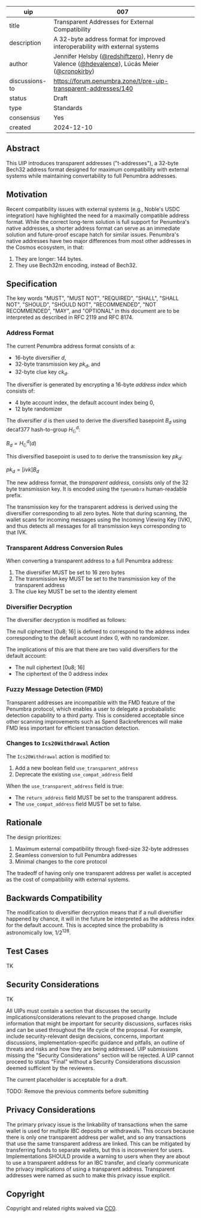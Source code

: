| uip | 007 |
| - | - |
| title | Transparent Addresses for External Compatibility |
| description | A 32-byte address format for improved interoperability with external systems |
| author | Jennifer Helsby ([@redshiftzero](https://github.com/redshiftzero)), Henry de Valence ([@hdevalence](https://github.com/hdevalence)), Lúcás Meier ([@cronokirby](https://github.com/cronokirby)) |
| discussions-to | https://forum.penumbra.zone/t/pre-uip-transparent-addresses/140 |
| status | Draft |
| type | Standards |
| consensus | Yes |
| created | 2024-12-10 |

## Abstract

This UIP introduces transparent addresses ("t-addresses"), a 32-byte Bech32 address format designed for maximum compatibility with external systems while maintaining convertability to full Penumbra addresses.

## Motivation

Recent compatibility issues with external systems (e.g., Noble's USDC integration) have highlighted the need for a maximally compatible address format. While the correct long-term solution is full support for Penumbra's native addresses, a shorter address format can serve as an immediate solution and future-proof escape hatch for similar issues. Penumbra's native addresses have two major differences from most other addresses in the Cosmos ecosystem, in that:

1. They are longer: 144 bytes.
2. They use Bech32m encoding, instead of Bech32.

## Specification

The key words "MUST", "MUST NOT", "REQUIRED", "SHALL", "SHALL NOT", "SHOULD", "SHOULD NOT", "RECOMMENDED", "NOT RECOMMENDED", "MAY", and "OPTIONAL" in this document are to be interpreted as described in RFC 2119 and RFC 8174.

### Address Format

The current Penumbra address format consists of a:
* 16-byte diversifier $d$,
* 32-byte transmission key $pk_d$, and
* 32-byte clue key $ck_d$.

The diversifier is generated by encrypting a 16-byte _address index_ which
consists of:
* 4 byte account index, the default account index being 0,
* 12 byte randomizer

The diversifier $d$ is then used to derive the diversified basepoint $B_d$ using
decaf377 hash-to-group $H_{\mathbb{G}}^{d}$:

$B_d = H_{\mathbb{G}}^{d}​(d)$

This diversified basepoint is used to to derive the transmission key $pk_d$:

$pk_d = [ivk] B_d$

The new address format, the *transparent address*, consists only of the 32 byte transmission key. It is encoded using the `tpenumbra` human-readable prefix.

The transmission key for the transparent address is derived using the diversifier
corresponding to all zero bytes. Note that during scanning, the wallet scans
for incoming messages using the Incoming Viewing Key (IVK), and thus detects
all messages for all transmission keys corresponding to that IVK.

### Transparent Address Conversion Rules

When converting a transparent address to a full Penumbra address:
1. The diversifier MUST be set to 16 zero bytes
2. The transmission key MUST be set to the transmission key of the transparent address
3. The clue key MUST be set to the identity element

### Diversifier Decryption

The diversifier decryption is modified as follows:

The null ciphertext [0u8; 16] is defined to correspond to the address index
corresponding to the default account index 0, with no randomizer.

The implications of this are that there are two valid diversifiers for the
default account:
* The null ciphertext [0u8; 16]
* The ciphertext of the 0 address index

### Fuzzy Message Detection (FMD)

Transparent addresses are incompatible with the FMD feature of the Penumbra protocol, which enables a user to delegate a probabalistic detection capability to a third party. This is considered acceptable since other scanning improvements such as Spend Backreferences will make FMD less important for efficient transaction detection.

### Changes to `Ics20Withdrawal` Action

The `Ics20Withdrawal` action is modified to:

1. Add a new boolean field `use_transparent_address`
2. Deprecate the existing `use_compat_address` field

When the `use_transparent_address` field is true:
* The `return_address` field MUST be set to the transparent address.
* The `use_compat_address` field MUST be set to false.

## Rationale

The design prioritizes:
1. Maximum external compatibility through fixed-size 32-byte addresses
2. Seamless conversion to full Penumbra addresses
3. Minimal changes to the core protocol

The tradeoff of having only one transparent address per wallet is
accepted as the cost of compatibility with external systems.

## Backwards Compatibility

The modification to diversifier decryption means that if a null diversifier
happened by chance, it will in the future be interpreted as the address index for the default account.
This is accepted since the probability is astronomically low, $1/2^{128}$.

## Test Cases

TK

## Security Considerations

TK

All UIPs must contain a section that discusses the security implications/considerations relevant to the proposed change. Include information that might be important for security discussions, surfaces risks and can be used throughout the life cycle of the proposal. For example, include security-relevant design decisions, concerns, important discussions, implementation-specific guidance and pitfalls, an outline of threats and risks and how they are being addressed. UIP submissions missing the "Security Considerations" section will be rejected. A UIP cannot proceed to status "Final" without a Security Considerations discussion deemed sufficient by the reviewers.

The current placeholder is acceptable for a draft.

TODO: Remove the previous comments before submitting

## Privacy Considerations

The primary privacy issue is the linkability of transactions when the same wallet
is used for multiple IBC deposits or withdrawals. This occurs because there is
only one transparent address per wallet, and so any transactions that use the
same transparent address are linked. This can be mitigated by transferring funds
to separate wallets, but this is inconvenient for users. Implementations SHOULD
provide a warning to users when they are about to use a transparent address for
an IBC transfer, and clearly communicate the privacy implications of using a
transparent address. Transparent addresses were named as such to make
this privacy issue explicit.

## Copyright

Copyright and related rights waived via [CC0](https://github.com/penumbra-zone/UIPs/blob/main/LICENSE).
